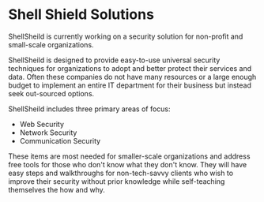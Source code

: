 # Shell Shield Solutions

ShellSheild is currently working on a security solution for non-profit and small-scale organizations.

ShellSheild is designed to provide easy-to-use universal security techniques for organizations to adopt and better protect their services and data. Often these companies do not have many resources or a large enough budget to implement an entire IT department for their business but instead seek out-sourced options.

ShellSheild includes three primary areas of focus:
- Web Security
- Network Security
- Communication Security

These items are most needed for smaller-scale organizations and address free tools for those who don't know what they don't know. They will have easy steps and walkthroughs for non-tech-savvy clients who wish to improve their security without prior knowledge while self-teaching themselves the how and why.
